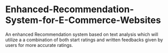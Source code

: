 # Enhanced-Recommendation-System-for-E-Commerce-Websites
An enhanced Recommendation system based on text analysis which will utilize a a combination of both start ratings and written feedbacks given by users for more accurate ratings.

